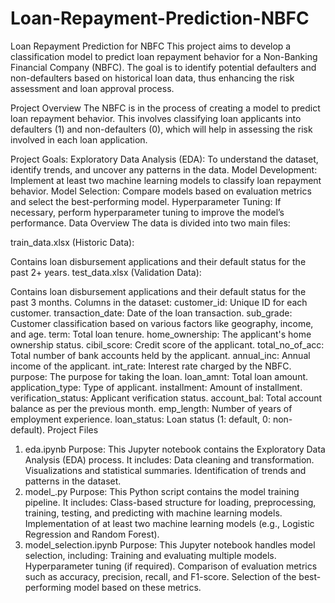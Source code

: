 # Loan-Repayment-Prediction-NBFC

Loan Repayment Prediction for NBFC
This project aims to develop a classification model to predict loan repayment behavior for a Non-Banking Financial Company (NBFC). The goal is to identify potential defaulters and non-defaulters based on historical loan data, thus enhancing the risk assessment and loan approval process.

Project Overview
The NBFC is in the process of creating a model to predict loan repayment behavior. This involves classifying loan applicants into defaulters (1) and non-defaulters (0), which will help in assessing the risk involved in each loan application.

Project Goals:
Exploratory Data Analysis (EDA): To understand the dataset, identify trends, and uncover any patterns in the data.
Model Development: Implement at least two machine learning models to classify loan repayment behavior.
Model Selection: Compare models based on evaluation metrics and select the best-performing model.
Hyperparameter Tuning: If necessary, perform hyperparameter tuning to improve the model’s performance.
Data Overview
The data is divided into two main files:

train_data.xlsx (Historic Data):

Contains loan disbursement applications and their default status for the past 2+ years.
test_data.xlsx (Validation Data):

Contains loan disbursement applications and their default status for the past 3 months.
Columns in the dataset:
customer_id: Unique ID for each customer.
transaction_date: Date of the loan transaction.
sub_grade: Customer classification based on various factors like geography, income, and age.
term: Total loan tenure.
home_ownership: The applicant's home ownership status.
cibil_score: Credit score of the applicant.
total_no_of_acc: Total number of bank accounts held by the applicant.
annual_inc: Annual income of the applicant.
int_rate: Interest rate charged by the NBFC.
purpose: The purpose for taking the loan.
loan_amnt: Total loan amount.
application_type: Type of applicant.
installment: Amount of installment.
verification_status: Applicant verification status.
account_bal: Total account balance as per the previous month.
emp_length: Number of years of employment experience.
loan_status: Loan status (1: default, 0: non-default).
Project Files
1. eda.ipynb
Purpose: This Jupyter notebook contains the Exploratory Data Analysis (EDA) process. It includes:
Data cleaning and transformation.
Visualizations and statistical summaries.
Identification of trends and patterns in the dataset.
2. model_.py
Purpose: This Python script contains the model training pipeline. It includes:
Class-based structure for loading, preprocessing, training, testing, and predicting with machine learning models.
Implementation of at least two machine learning models (e.g., Logistic Regression and Random Forest).
3. model_selection.ipynb
Purpose: This Jupyter notebook handles model selection, including:
Training and evaluating multiple models.
Hyperparameter tuning (if required).
Comparison of evaluation metrics such as accuracy, precision, recall, and F1-score.
Selection of the best-performing model based on these metrics.

